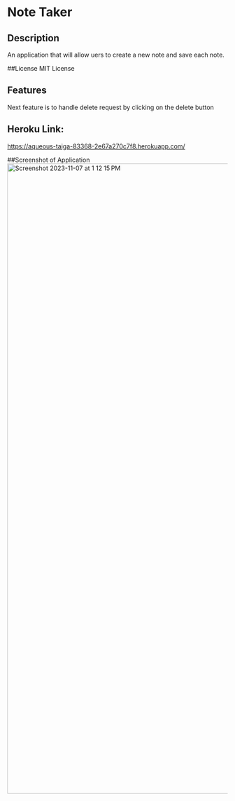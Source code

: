 # Note Taker

## Description
An application that will allow uers to create a new note and save each note.

##License
MIT License

## Features
Next feature is to handle delete request by clicking on the delete button

## Heroku Link:
https://aqueous-taiga-83368-2e67a270c7f8.herokuapp.com/

##Screenshot of Application
<img width="1440" alt="Screenshot 2023-11-07 at 1 12 15 PM" src="https://github.com/jdardoin/note-tracker-11/assets/141884948/bc1d13a8-aca6-45fb-ad12-30a42be8a0f8">


